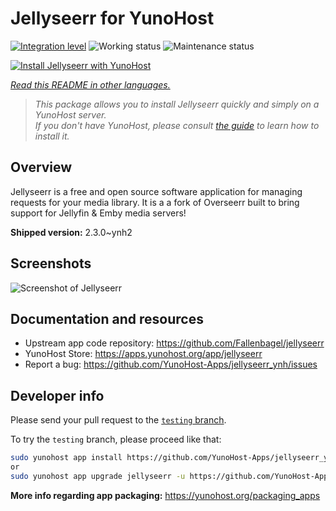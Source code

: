 <!--
N.B.: This README was automatically generated by <https://github.com/YunoHost/apps/tree/master/tools/readme_generator>
It shall NOT be edited by hand.
-->

# Jellyseerr for YunoHost

[![Integration level](https://apps.yunohost.org/badge/integration/jellyseerr)](https://ci-apps.yunohost.org/ci/apps/jellyseerr/)
![Working status](https://apps.yunohost.org/badge/state/jellyseerr)
![Maintenance status](https://apps.yunohost.org/badge/maintained/jellyseerr)

[![Install Jellyseerr with YunoHost](https://install-app.yunohost.org/install-with-yunohost.svg)](https://install-app.yunohost.org/?app=jellyseerr)

*[Read this README in other languages.](./ALL_README.md)*

> *This package allows you to install Jellyseerr quickly and simply on a YunoHost server.*  
> *If you don't have YunoHost, please consult [the guide](https://yunohost.org/install) to learn how to install it.*

## Overview

Jellyseerr is a free and open source software application for managing requests for your media library. It is a a fork of Overseerr built to bring support for Jellyfin & Emby media servers!

**Shipped version:** 2.3.0~ynh2

## Screenshots

![Screenshot of Jellyseerr](./doc/screenshots/jellyseerr.png)

## Documentation and resources

- Upstream app code repository: <https://github.com/Fallenbagel/jellyseerr>
- YunoHost Store: <https://apps.yunohost.org/app/jellyseerr>
- Report a bug: <https://github.com/YunoHost-Apps/jellyseerr_ynh/issues>

## Developer info

Please send your pull request to the [`testing` branch](https://github.com/YunoHost-Apps/jellyseerr_ynh/tree/testing).

To try the `testing` branch, please proceed like that:

```bash
sudo yunohost app install https://github.com/YunoHost-Apps/jellyseerr_ynh/tree/testing --debug
or
sudo yunohost app upgrade jellyseerr -u https://github.com/YunoHost-Apps/jellyseerr_ynh/tree/testing --debug
```

**More info regarding app packaging:** <https://yunohost.org/packaging_apps>
